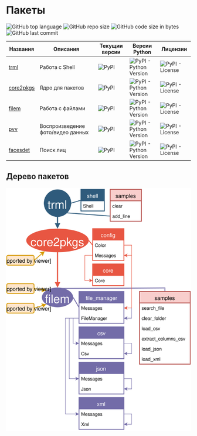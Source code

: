# Пакеты

![GitHub top language](https://img.shields.io/github/languages/top/DmitryRyumin/pkgs)
![GitHub repo size](https://img.shields.io/github/repo-size/DmitryRyumin/pkgs)
![GitHub code size in bytes](https://img.shields.io/github/languages/code-size/DmitryRyumin/pkgs)
![GitHub last commit](https://img.shields.io/github/last-commit/DmitryRyumin/pkgs)

| Названия | Описания | Текущии версии | Версии Python | Лицензии |
| -------- | -------- | -------------- | ------------- | -------- |
| [trml](https://github.com/DmitryRyumin/pkgs/tree/master/trml) | Работа с Shell | ![PyPI](https://img.shields.io/pypi/v/trml)  | ![PyPI - Python Version](https://img.shields.io/pypi/pyversions/trml) | ![PyPI - License](https://img.shields.io/pypi/l/trml) |
| [core2pkgs](https://github.com/DmitryRyumin/pkgs/tree/master/core2pkgs) | Ядро для пакетов | ![PyPI](https://img.shields.io/pypi/v/core2pkgs) | ![PyPI - Python Version](https://img.shields.io/pypi/pyversions/core2pkgs) | ![PyPI - License](https://img.shields.io/pypi/l/core2pkgs) |
| [filem](https://github.com/DmitryRyumin/pkgs/tree/master/filem) | Работа с файлами | ![PyPI](https://img.shields.io/pypi/v/filem) | ![PyPI - Python Version](https://img.shields.io/pypi/pyversions/filem) | ![PyPI - License](https://img.shields.io/pypi/l/filem) |
| [pvv](https://github.com/DmitryRyumin/pkgs/tree/master/pvv) | Воспроизведение фото/видео данных | ![PyPI](https://img.shields.io/pypi/v/pvv) | ![PyPI - Python Version](https://img.shields.io/pypi/pyversions/pvv) | ![PyPI - License](https://img.shields.io/pypi/l/pvv) |
| [facesdet](https://github.com/DmitryRyumin/pkgs/tree/master/facesdet) | Поиск лиц | ![PyPI](https://img.shields.io/pypi/v/facesdet) | ![PyPI - Python Version](https://img.shields.io/pypi/pyversions/facesdet) | ![PyPI - License](https://img.shields.io/pypi/l/facesdet) |

## Дерево пакетов

<h4 align="center">
    <img src="https://github.com/DmitryRyumin/pkgs/blob/master/Package_tree.svg" alt="Дерево пакетов" />
</h4>